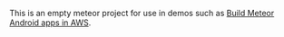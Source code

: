 This is an empty meteor project for use in demos such as [Build Meteor Android apps in AWS](https://github.com/Share911/meteor-cordova-android-aws-examples).
